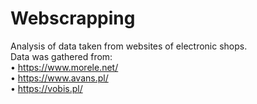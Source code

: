 # Webscrapping
Analysis of data taken from websites of electronic shops.<br/>
Data was gathered from:<br/>
•	https://www.morele.net/<br/>
•	https://www.avans.pl/<br/>
•	https://vobis.pl/<br/>
